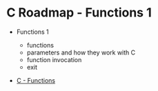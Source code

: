 C Roadmap - Functions 1
======================


- Functions 1
    - functions
    - parameters and how they work with C
    - function invocation
    - exit



- [C - Functions](https://www.tutorialspoint.com/cprogramming/c_functions.htm)